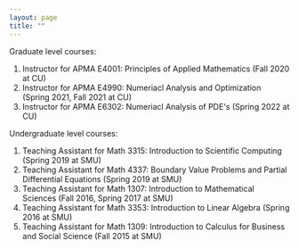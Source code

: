 ```yaml
---
layout: page
title: ""
---
```


Graduate level courses:
1. Instructor for APMA E4001: Principles of Applied Mathematics (Fall 2020 at CU)
2. Instructor for APMA E4990: Numeriacl Analysis and Optimization (Spring 2021, Fall 2021 at CU)
3. Instructor for APMA E6302: Numeriacl Analysis of PDE's (Spring 2022 at CU)

Undergraduate level courses:
1. Teaching Assistant for Math 3315: Introduction to Scientific Computing (Spring 2019 at SMU)
2. Teaching Assistant for Math 4337: Boundary Value Problems and Partial Differential Equations (Spring 2019 at SMU)
3. Teaching Assistant for Math 1307: Introduction to Mathematical Sciences (Fall 2016, Spring 2017 at SMU)
4. Teaching Assistant for Math 3353: Introduction to Linear Algebra (Spring 2016 at SMU)
5. Teaching Assistant for Math 1309: Introduction to Calculus for Business and Social Science (Fall 2015 at SMU)


